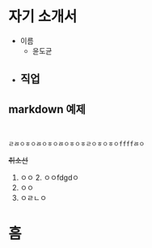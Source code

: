 # 자기 소개서
- 이름
    - 윤도균
- 직업 
    - 

## markdown 예제

```
 

ㄹㅀㅇㅎㅇㅀㅇㅎㅇㅀㅇㅎㅇㅎㄹㅇㅎㅇㅎㅇffffㅀㅇ

```
~~취소선~~
1. ㅇㅇ 2. ㅇㅇfdgdㅇ
1. ㅇㅇ
1. ㅇㄹㄴㅇ

# 흠
